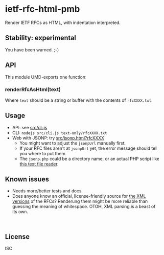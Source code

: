 ﻿
<!--#echo json="package.json" key="name" underline="=" -->
ietf-rfc-html-pmb
=================
<!--/#echo -->

<!--#echo json="package.json" key="description" -->
Render IETF RFCs as HTML, with indentation interpreted.
<!--/#echo -->



## Stability: experimental

You have been warned. ;-)



API
---

This module UMD-exports one function:

### renderRfcAsHtml(text)

Where `text` should be a string or buffer with the contents of `rfcXXXX.txt`.




Usage
-----

* API: see [src/cli.js](src/cli.js)
* CLI: `nodejs src/cli.js text-only/rfcXXXX.txt`
* Web with JSONP: try [src/jsonp.html?rfcXXXX](src/jsonp.html?rfcXXXX)
  * You might want to adjust the `jsonpUrl` manually first.
  * If your RFC files aren't at `jsonpUrl` yet, the error message should
    tell you where to put them.
  * The `jsonp.php` could be a directory name, or an actual PHP script
    like [this text file reader][phutility-jsonp].


<!--#toc stop="scan" -->



Known issues
------------

* Needs more/better tests and docs.
* Does anyone know an official, license-friendly source for
  [the XML versions](https://stackoverflow.com/a/49376946)
  of the RFCs? Renderung them might be more reliable than guessing the
  meaning of whitespace. OTOH, XML parsing is a beast of its own.




&nbsp;

  [phutility-jsonp]: https://github.com/mk-pmb/phutility-160816-pmb/blob/master/web/http/jsonp_file_reader.php


License
-------
<!--#echo json="package.json" key=".license" -->
ISC
<!--/#echo -->
